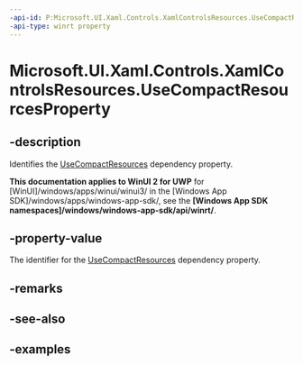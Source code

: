 ```yaml
---
-api-id: P:Microsoft.UI.Xaml.Controls.XamlControlsResources.UseCompactResourcesProperty
-api-type: winrt property
---
```


# Microsoft.UI.Xaml.Controls.XamlControlsResources.UseCompactResourcesProperty

<!--
public static Windows.UI.Xaml.DependencyProperty UseCompactResourcesProperty { get; }
-->


## -description

Identifies the [UseCompactResources](xamlcontrolsresources_usecompactresources.md) dependency property.

**This documentation applies to WinUI 2 for UWP** for [WinUI]/windows/apps/winui/winui3/ in the [Windows App SDK]/windows/apps/windows-app-sdk/, see the **[Windows App SDK namespaces]/windows/windows-app-sdk/api/winrt/**.

## -property-value

The identifier for the [UseCompactResources](xamlcontrolsresources_usecompactresources.md) dependency property.

## -remarks

## -see-also

## -examples


